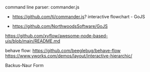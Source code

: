 command line parser: commander.js

- https://github.com/tj/commander.js?
  interactive flowchart - GoJS

- https://github.com/NorthwoodsSoftware/GoJS

https://github.com/xyflow/awesome-node-based-uis/blob/main/README.md

behave flow: https://github.com/beeglebug/behave-flow
https://www.yworks.com/demos/layout/interactive-hierarchic/

Backus-Naur Form
